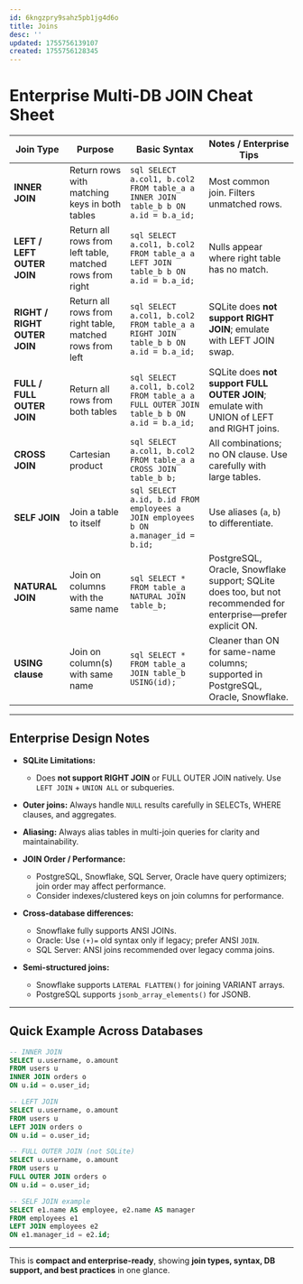 ```yaml
---
id: 6kngzpry9sahz5pb1jg4d6o
title: Joins
desc: ''
updated: 1755756139107
created: 1755756128345
---
```


# **Enterprise Multi-DB JOIN Cheat Sheet**

| Join Type                    | Purpose                                                  | Basic Syntax                                                                           | Notes / Enterprise Tips                                                                                        |
| ---------------------------- | -------------------------------------------------------- | -------------------------------------------------------------------------------------- | -------------------------------------------------------------------------------------------------------------- |
| **INNER JOIN**               | Return rows with matching keys in both tables            | `sql SELECT a.col1, b.col2 FROM table_a a INNER JOIN table_b b ON a.id = b.a_id;`      | Most common join. Filters unmatched rows.                                                                      |
| **LEFT / LEFT OUTER JOIN**   | Return all rows from left table, matched rows from right | `sql SELECT a.col1, b.col2 FROM table_a a LEFT JOIN table_b b ON a.id = b.a_id;`       | Nulls appear where right table has no match.                                                                   |
| **RIGHT / RIGHT OUTER JOIN** | Return all rows from right table, matched rows from left | `sql SELECT a.col1, b.col2 FROM table_a a RIGHT JOIN table_b b ON a.id = b.a_id;`      | SQLite does **not support RIGHT JOIN**; emulate with LEFT JOIN swap.                                           |
| **FULL / FULL OUTER JOIN**   | Return all rows from both tables                         | `sql SELECT a.col1, b.col2 FROM table_a a FULL OUTER JOIN table_b b ON a.id = b.a_id;` | SQLite does **not support FULL OUTER JOIN**; emulate with UNION of LEFT and RIGHT joins.                       |
| **CROSS JOIN**               | Cartesian product                                        | `sql SELECT a.col1, b.col2 FROM table_a a CROSS JOIN table_b b;`                       | All combinations; no ON clause. Use carefully with large tables.                                               |
| **SELF JOIN**                | Join a table to itself                                   | `sql SELECT a.id, b.id FROM employees a JOIN employees b ON a.manager_id = b.id;`      | Use aliases (`a`, `b`) to differentiate.                                                                       |
| **NATURAL JOIN**             | Join on columns with the same name                       | `sql SELECT * FROM table_a NATURAL JOIN table_b;`                                      | PostgreSQL, Oracle, Snowflake support; SQLite does too, but not recommended for enterprise—prefer explicit ON. |
| **USING clause**             | Join on column(s) with same name                         | `sql SELECT * FROM table_a JOIN table_b USING(id);`                                    | Cleaner than ON for same-name columns; supported in PostgreSQL, Oracle, Snowflake.                             |

---

## **Enterprise Design Notes**

* **SQLite Limitations:**

  * Does **not support RIGHT JOIN** or FULL OUTER JOIN natively. Use `LEFT JOIN` + `UNION ALL` or subqueries.
* **Outer joins:** Always handle `NULL` results carefully in SELECTs, WHERE clauses, and aggregates.
* **Aliasing:** Always alias tables in multi-join queries for clarity and maintainability.
* **JOIN Order / Performance:**

  * PostgreSQL, Snowflake, SQL Server, Oracle have query optimizers; join order may affect performance.
  * Consider indexes/clustered keys on join columns for performance.
* **Cross-database differences:**

  * Snowflake fully supports ANSI JOINs.
  * Oracle: Use `(+)=` old syntax only if legacy; prefer ANSI `JOIN`.
  * SQL Server: ANSI joins recommended over legacy comma joins.
* **Semi-structured joins:**

  * Snowflake supports `LATERAL FLATTEN()` for joining VARIANT arrays.
  * PostgreSQL supports `jsonb_array_elements()` for JSONB.

---

## **Quick Example Across Databases**

```sql
-- INNER JOIN
SELECT u.username, o.amount
FROM users u
INNER JOIN orders o
ON u.id = o.user_id;

-- LEFT JOIN
SELECT u.username, o.amount
FROM users u
LEFT JOIN orders o
ON u.id = o.user_id;

-- FULL OUTER JOIN (not SQLite)
SELECT u.username, o.amount
FROM users u
FULL OUTER JOIN orders o
ON u.id = o.user_id;

-- SELF JOIN example
SELECT e1.name AS employee, e2.name AS manager
FROM employees e1
LEFT JOIN employees e2
ON e1.manager_id = e2.id;
```

---

This is **compact and enterprise-ready**, showing **join types, syntax, DB support, and best practices** in one glance.
